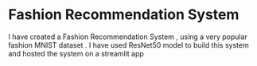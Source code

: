 # Fashion Recommendation System
I have created a Fashion Recommendation System , using a very popular fashion MNIST dataset . I have used ResNet50 model to build this system and hosted the system on a streamlit app
